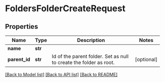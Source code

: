 # FoldersFolderCreateRequest

## Properties
Name | Type | Description | Notes
------------ | ------------- | ------------- | -------------
**name** | **str** |  | 
**parent_id** | **str** | Id of the parent folder. Set as null to create the folder as root. | [optional] 

[[Back to Model list]](../README.md#documentation-for-models) [[Back to API list]](../README.md#documentation-for-api-endpoints) [[Back to README]](../README.md)

